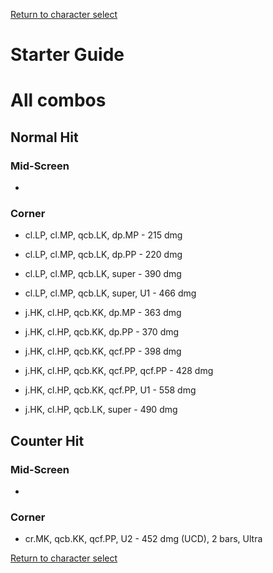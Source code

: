 [Return to character select](./index.md)  

# Starter Guide

# All combos

## Normal Hit

### Mid-Screen

- 

### Corner

- cl.LP, cl.MP, qcb.LK, dp.MP - 215 dmg
- cl.LP, cl.MP, qcb.LK, dp.PP - 220 dmg
- cl.LP, cl.MP, qcb.LK, super - 390 dmg
- cl.LP, cl.MP, qcb.LK, super, U1 - 466 dmg

- j.HK, cl.HP, qcb.KK, dp.MP - 363 dmg
- j.HK, cl.HP, qcb.KK, dp.PP - 370 dmg
- j.HK, cl.HP, qcb.KK, qcf.PP - 398 dmg
- j.HK, cl.HP, qcb.KK, qcf.PP, qcf.PP - 428 dmg
- j.HK, cl.HP, qcb.KK, qcf.PP, U1 - 558 dmg
- j.HK, cl.HP, qcb.LK, super - 490 dmg



## Counter Hit

### Mid-Screen

- 

### Corner

- cr.MK, qcb.KK, qcf.PP, U2 - 452 dmg (UCD), 2 bars, Ultra


[Return to character select](./index.md)  

